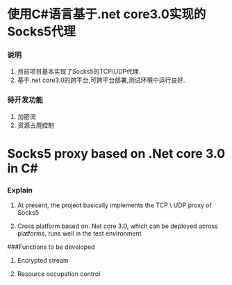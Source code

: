 # 使用C#语言基于.net core3.0实现的Socks5代理
### 说明
1. 目前项目基本实现了Socks5的TCP\UDP代理.
2. 基于.net core3.0的跨平台,可跨平台部署,测试环境中运行良好.
### 待开发功能
1. 加密流
2. 资源占用控制
# Socks5 proxy based on .Net core 3.0 in C#
### Explain

1. At present, the project basically implements the TCP \ UDP proxy of Socks5

2. Cross platform based on. Net core 3.0, which can be deployed across platforms, runs well in the test environment

###Functions to be developed

1. Encrypted stream

2. Resource occupation control
